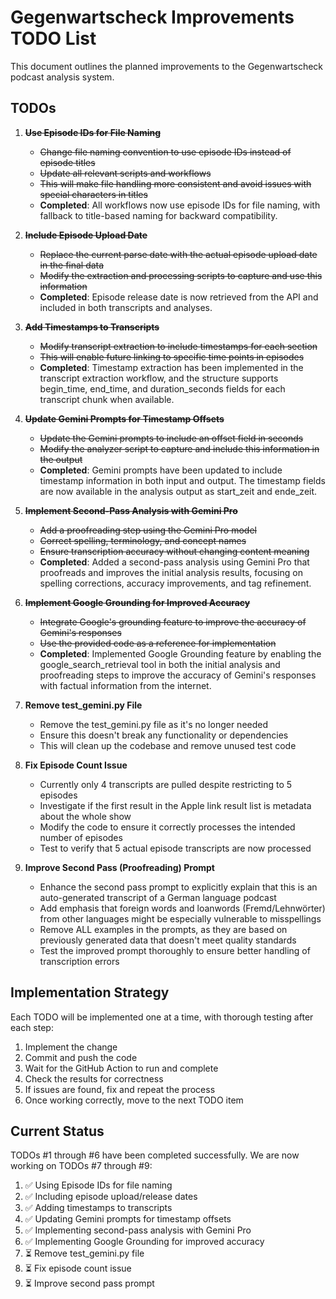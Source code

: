 # Gegenwartscheck Improvements TODO List

This document outlines the planned improvements to the Gegenwartscheck podcast analysis system.

## TODOs

1. ~~**Use Episode IDs for File Naming**~~
   - ~~Change file naming convention to use episode IDs instead of episode titles~~
   - ~~Update all relevant scripts and workflows~~
   - ~~This will make file handling more consistent and avoid issues with special characters in titles~~
   - **Completed**: All workflows now use episode IDs for file naming, with fallback to title-based naming for backward compatibility.

2. ~~**Include Episode Upload Date**~~
   - ~~Replace the current parse date with the actual episode upload date in the final data~~
   - ~~Modify the extraction and processing scripts to capture and use this information~~
   - **Completed**: Episode release date is now retrieved from the API and included in both transcripts and analyses.

3. ~~**Add Timestamps to Transcripts**~~
   - ~~Modify transcript extraction to include timestamps for each section~~
   - ~~This will enable future linking to specific time points in episodes~~
   - **Completed**: Timestamp extraction has been implemented in the transcript extraction workflow, and the structure supports begin_time, end_time, and duration_seconds fields for each transcript chunk when available.

4. ~~**Update Gemini Prompts for Timestamp Offsets**~~
   - ~~Update the Gemini prompts to include an offset field in seconds~~
   - ~~Modify the analyzer script to capture and include this information in the output~~
   - **Completed**: Gemini prompts have been updated to include timestamp information in both input and output. The timestamp fields are now available in the analysis output as start_zeit and ende_zeit.

5. ~~**Implement Second-Pass Analysis with Gemini Pro**~~
   - ~~Add a proofreading step using the Gemini Pro model~~
   - ~~Correct spelling, terminology, and concept names~~
   - ~~Ensure transcription accuracy without changing content meaning~~
   - **Completed**: Added a second-pass analysis using Gemini Pro that proofreads and improves the initial analysis results, focusing on spelling corrections, accuracy improvements, and tag refinement.

6. ~~**Implement Google Grounding for Improved Accuracy**~~
   - ~~Integrate Google's grounding feature to improve the accuracy of Gemini's responses~~
   - ~~Use the provided code as a reference for implementation~~
   - **Completed**: Implemented Google Grounding feature by enabling the google_search_retrieval tool in both the initial analysis and proofreading steps to improve the accuracy of Gemini's responses with factual information from the internet.

7. **Remove test_gemini.py File**
   - Remove the test_gemini.py file as it's no longer needed
   - Ensure this doesn't break any functionality or dependencies
   - This will clean up the codebase and remove unused test code

8. **Fix Episode Count Issue**
   - Currently only 4 transcripts are pulled despite restricting to 5 episodes
   - Investigate if the first result in the Apple link result list is metadata about the whole show
   - Modify the code to ensure it correctly processes the intended number of episodes
   - Test to verify that 5 actual episode transcripts are now processed

9. **Improve Second Pass (Proofreading) Prompt**
   - Enhance the second pass prompt to explicitly explain that this is an auto-generated transcript of a German language podcast
   - Add emphasis that foreign words and loanwords (Fremd/Lehnwörter) from other languages might be especially vulnerable to misspellings
   - Remove ALL examples in the prompts, as they are based on previously generated data that doesn't meet quality standards
   - Test the improved prompt thoroughly to ensure better handling of transcription errors

## Implementation Strategy

Each TODO will be implemented one at a time, with thorough testing after each step:

1. Implement the change
2. Commit and push the code
3. Wait for the GitHub Action to run and complete
4. Check the results for correctness
5. If issues are found, fix and repeat the process
6. Once working correctly, move to the next TODO item

## Current Status

TODOs #1 through #6 have been completed successfully. We are now working on TODOs #7 through #9:

1. ✅ Using Episode IDs for file naming
2. ✅ Including episode upload/release dates
3. ✅ Adding timestamps to transcripts
4. ✅ Updating Gemini prompts for timestamp offsets
5. ✅ Implementing second-pass analysis with Gemini Pro
6. ✅ Implementing Google Grounding for improved accuracy
7. ⏳ Remove test_gemini.py file
8. ⏳ Fix episode count issue
9. ⏳ Improve second pass prompt 
